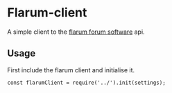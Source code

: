 # Flarum-client
A simple client to the [flarum forum software](http://flarum.org/) api.

## Usage
First include the flarum client and initialise it.

`
const flarumClient = require('../').init(settings);
`
